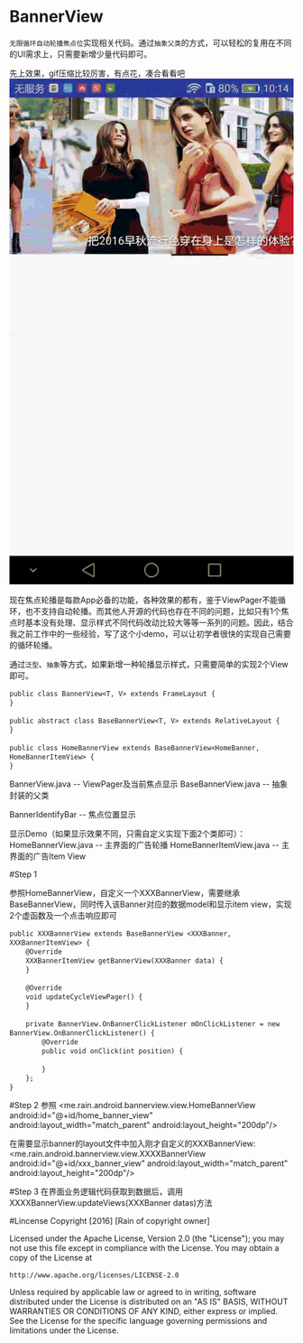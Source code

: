 # BannerView
`无限循环自动轮播焦点位`实现相关代码。通过`抽象父类`的方式，可以轻松的复用在不同的UI需求上，只需要新增少量代码即可。

先上效果，gif压缩比较厉害，有点花，凑合看看吧
![](https://github.com/sereinli/BannerView/blob/master/demo.gif)


现在焦点轮播是每款App必备的功能，各种效果的都有，鉴于ViewPager不能循环，也不支持自动轮播。而其他人开源的代码也存在不同的问题，比如只有1个焦点时基本没有处理、显示样式不同代码改动比较大等等一系列的问题。因此，结合我之前工作中的一些经验，写了这个小demo，可以让初学者很快的实现自己需要的循环轮播。

通过`泛型`、`抽象`等方式，如果新增一种轮播显示样式，只需要简单的实现2个View即可。
```
public class BannerView<T, V> extends FrameLayout {
}

public abstract class BaseBannerView<T, V> extends RelativeLayout {
}

public class HomeBannerView extends BaseBannerView<HomeBanner, HomeBannerItemView> {
}
```
BannerView.java           -- ViewPager及当前焦点显示
BaseBannerView.java       -- 抽象封装的父类

BannerIdentifyBar         -- 焦点位置显示

显示Demo（如果显示效果不同，只需自定义实现下面2个类即可）：
HomeBannerView.java       -- 主界面的广告轮播
HomeBannerItemView.java   -- 主界面的广告Item View

#Step 1

参照HomeBannerView，自定义一个XXXBannerView，需要继承BaseBannerView，同时传入该Banner对应的数据model和显示item view，实现2个虚函数及一个点击响应即可
```
public XXXBannerView extends BaseBannerView <XXXBanner, XXXBannerItemView> {
    @Override
    XXXBannerItemView getBannerView(XXXBanner data) {
    }

    @Override
    void updateCycleViewPager() {
    }

    private BannerView.OnBannerClickListener mOnClickListener = new BannerView.OnBannerClickListener() {
        @Override
        public void onClick(int position) {
            
        }
    };
}
```
#Step 2
参照
<me.rain.android.bannerview.view.HomeBannerView
            android:id="@+id/home_banner_view"
            android:layout_width="match_parent"
            android:layout_height="200dp"/>
            
在需要显示banner的layout文件中加入刚才自定义的XXXBannerView:
<me.rain.android.bannerview.view.XXXXBannerView
            android:id="@+id/xxx_banner_view"
            android:layout_width="match_parent"
            android:layout_height="200dp"/>
            
#Step 3
在界面业务逻辑代码获取到数据后，调用XXXXBannerView.updateViews(XXXBanner datas)方法

#Lincense
Copyright [2016] [Rain of copyright owner]

Licensed under the Apache License, Version 2.0 (the "License");
you may not use this file except in compliance with the License.
You may obtain a copy of the License at

    http://www.apache.org/licenses/LICENSE-2.0

Unless required by applicable law or agreed to in writing, software
distributed under the License is distributed on an "AS IS" BASIS,
WITHOUT WARRANTIES OR CONDITIONS OF ANY KIND, either express or implied.
See the License for the specific language governing permissions and
limitations under the License.
